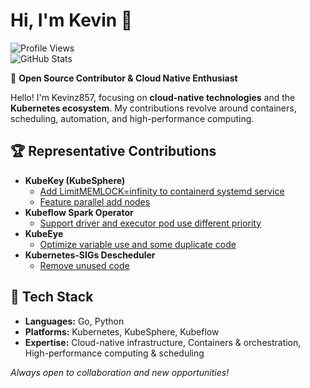 # Hi, I'm Kevin 👋

![Profile Views](https://komarev.com/ghpvc/?username=Kevinz857&color=blue)  
![GitHub Stats](https://github-readme-stats.vercel.app/api?username=Kevinz857&show_icons=true&theme=radical)

🌱 **Open Source Contributor & Cloud Native Enthusiast**

Hello! I'm Kevinz857, focusing on **cloud-native technologies** and the **Kubernetes ecosystem**. My contributions revolve around containers, scheduling, automation, and high-performance computing.

## 🏆 Representative Contributions

- **KubeKey (KubeSphere)**
  - [Add LimitMEMLOCK=infinity to containerd systemd service](https://github.com/kubesphere/kubekey/pull/2609)
  - [Feature parallel add nodes](https://github.com/kubesphere/kubekey/pull/2575)
- **Kubeflow Spark Operator**
  - [Support driver and executor pod use different priority](https://github.com/kubeflow/spark-operator/pull/2146)
- **KubeEye**
  - [Optimize variable use and some duplicate code](https://github.com/kubesphere/kubeeye/pull/181)
- **Kubernetes-SIGs Descheduler**
  - [Remove unused code](https://github.com/kubernetes-sigs/descheduler/pull/471)

## 🔧 Tech Stack

- **Languages:** Go, Python
- **Platforms:** Kubernetes, KubeSphere, Kubeflow
- **Expertise:** Cloud-native infrastructure, Containers & orchestration, High-performance computing & scheduling


_Always open to collaboration and new opportunities!_
